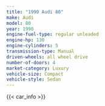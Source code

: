 ```yaml
---
title: "1990 Audi 80"
make: Audi
model: 80
year: 1990
engine-fuel-type: regular unleaded
engine-hp: 130
engine-cylinders: 5
transmission-type: Manual
driven-wheels: all wheel drive
number-of-doors: 4
market-category: Luxury
vehicle-size: Compact
vehicle-style: Sedan
---
```


{{< car_info >}}
